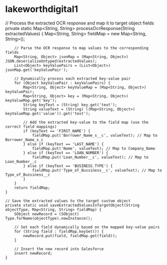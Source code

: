 # lakeworthdigital1

 // Process the extracted OCR response and map it to target object fields
    private static Map<String, String> processOcrResponse(String extractedValues) {
        Map<String, String> fieldMap = new Map<String, String>();

        // Parse the OCR response to map values to the corresponding fields
        Map<String, Object> jsonMap = (Map<String, Object>) JSON.deserializeUntyped(extractedValues);
        List<Object> keyValuePairs = (List<Object>) jsonMap.get('keyValuePair');
        
        // Dynamically process each extracted key-value pair
        for (Object keyValuePair : keyValuePairs) {
            Map<String, Object> keyValueMap = (Map<String, Object>) keyValuePair;
            Map<String, Object> key = (Map<String, Object>) keyValueMap.get('key');
            String keyText = (String) key.get('text');
            String valueText = (String) ((Map<String, Object>) keyValueMap.get('value')).get('text');
            
            // Add the extracted key-value to the field map (use the correct field mappings)
            if (keyText == 'FIRST_NAME') {
                fieldMap.put('Borrower_Name_s__c', valueText); // Map to Borrower_Name_s_c
            } else if (keyText == 'LAST_NAME') {
                fieldMap.put('Name', valueText); // Map to Company_Name
            } else if (keyText == 'LOAN_NUMBER') {
                fieldMap.put('Loan_Number__c', valueText); // Map to Loan_Number__c
            } else if (keyText == 'BUSINESS_TYPE') {
                fieldMap.put('Type_of_Bussiness__c', valueText); // Map to Type_of_Bussiness__c
            }
        }
        return fieldMap;
    }

    // Save the extracted values to the target custom object
    private static void saveExtractedValuesInTargetObject(String objectType, Map<String, String> fieldMap) {
        SObject newRecord = (SObject) Type.forName(objectType).newInstance();
        
        // Set each field dynamically based on the mapped key-value pairs
        for (String field : fieldMap.keySet()) {
            newRecord.put(field, fieldMap.get(field));
        }
        
        // Insert the new record into Salesforce
        insert newRecord;
    }
